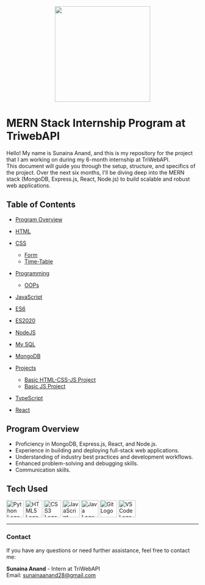 <div align="center">
<img src="https://app.innmind.com/cdn/storage/userFiles/FHxg5j9jj53fzo9CB/original/logo.png" height="250px" widhth ="250px" ></img>
</div>



# MERN Stack Internship Program at TriwebAPI

Hello! My name is Sunaina Anand, and this is my repository for the project that I am working on during my 6-month internship at TriWebAPI.  
This document will guide you through the setup, structure, and specifics of the project. Over the next six months, I'll be diving deep into the MERN stack (MongoDB, Express.js, React, Node.js) to build scalable and robust web applications.


## Table of Contents

- [Program Overview](#program-overview)
- [HTML](https://github.com/SunainaAnand28/TriwebAPI-Learning/tree/main/HTML/form#readme)

  
- [CSS](https://github.com/SunainaAnand28/TriwebAPI-Learning/tree/main/CSS#readme)
  - [Form](https://github.com/SunainaAnand28/TriwebAPI-Learning/tree/main/CSS/form#readme)
  - [Time-Table](https://github.com/SunainaAnand28/TriwebAPI-Learning/tree/main/CSS/TIme-Table#readme)
- [Programming](https://github.com/SunainaAnand28/TriwebAPI-Learning/tree/main/Programming#readme)
  - [OOPs](https://github.com/SunainaAnand28/TriwebAPI-Learning/tree/main/Programming/OOPs#readme)
- [JavaScript](https://github.com/SunainaAnand28/TriwebAPI-Learning/tree/main/JavaScript#readme)
- [ES6](https://github.com/SunainaAnand28/TriwebAPI-Learning/tree/main/ES6#readme)
- [ES2020](https://github.com/SunainaAnand28/TriwebAPI-Learning/tree/main/ES2020#readme)
- [NodeJS](https://github.com/SunainaAnand28/TriwebAPI-Learning/tree/main/NodeJS#readme)

- [My SQL](https://github.com/SunainaAnand28/TriwebAPI-Learning/tree/main/My%20SQL#readme)
- [MongoDB](https://github.com/SunainaAnand28/TriwebAPI-Learning/tree/main/MongoDB#readme)
- [Projects](https://github.com/SunainaAnand28/TriwebAPI-Learning/tree/main/Projects#readme)
  - [Basic HTML-CSS-JS Project](https://github.com/SunainaAnand28/TriwebAPI-Learning/tree/main/Projects/Basic%20HTML-CSS-JS%20Project#readme)
  - [Basic JS Project](https://github.com/SunainaAnand28/TriwebAPI-Learning/tree/main/Projects/BasicJSProject#readme)
- [TypeScript](https://github.com/SunainaAnand28/TriwebAPI-Learning/tree/main/TypeScript#readme)
- [React](https://github.com/SunainaAnand28/TriwebAPI-Learning/tree/main/React#readme)

## Program Overview

- Proficiency in MongoDB, Express.js, React, and Node.js.
- Experience in building and deploying full-stack web applications.
- Understanding of industry best practices and development workflows.
- Enhanced problem-solving and debugging skills.
- Communication skills.

## Tech Used


<p align="left">
  <img src="https://cdn.jsdelivr.net/gh/devicons/devicon/icons/python/python-original.svg" height="45" alt="Python Logo"/>
  <img src="https://cdn.jsdelivr.net/gh/devicons/devicon/icons/html5/html5-original.svg" height="45" alt="HTML5 Logo"/>
  <img src="https://cdn.jsdelivr.net/gh/devicons/devicon/icons/css3/css3-original.svg" height="45" alt="CSS3 Logo"/>
  <img src="https://cdn.jsdelivr.net/gh/devicons/devicon/icons/javascript/javascript-original.svg" height="45" alt="JavaScript Logo"/>
  <img src="https://cdn.jsdelivr.net/gh/devicons/devicon/icons/java/java-original.svg" height="45" alt="Java Logo"/>
  <img src="https://cdn.jsdelivr.net/gh/devicons/devicon/icons/git/git-original.svg" height="45" alt="Git Logo"/>
  <img src="https://cdn.jsdelivr.net/gh/devicons/devicon/icons/vscode/vscode-original.svg" height="45" alt="VSCode Logo"/>
</p>
<hr>

### Contact

<p>If you have any questions or need further assistance, feel free to contact me:</p>

<p>
    <strong>Sunaina Anand</strong> - Intern at TriWebAPI<br>
    Email: <a href="mailto:sunainaanand28@gmail.com">sunainaanand28@gmail.com</a>
</p>

